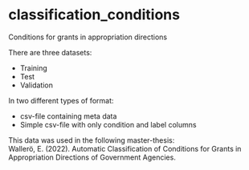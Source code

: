# classification_conditions
Conditions for grants in appropriation directions

There are three datasets:
* Training
* Test
* Validation

In two different types of format:
* csv-file containing meta data
* Simple csv-file with only condition and label columns

This data was used in the following master-thesis:<br />
Wallerö, E. (2022). Automatic Classification of Conditions for Grants in Appropriation Directions of Government Agencies.
